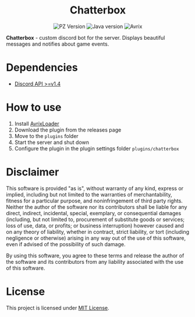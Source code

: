 <div align="center">
    <h1>Chatterbox</h1>
</div>

<p align="center">
    <img alt="PZ Version" src="https://img.shields.io/badge/Project_Zomboid-41.78.16-blue">
    <img alt="Java version" src="https://img.shields.io/badge/Java-17-orange">
    <img alt="Avrix" src="https://img.shields.io/badge/AvrixLoader->=1.5.0-red">
</p>

**Chatterbox** - custom discord bot for the server. Displays beautiful messages and notifies about game events.

# Dependencies

- [Discord API >=v1.4](https://github.com/Brov3r/DiscordAPI)

# How to use

1) Install [AvrixLoader](https://github.com/Brov3r/Avrix)
2) Download the plugin from the releases page
2) Move to the `plugins` folder
3) Start the server and shut down
4) Configure the plugin in the plugin settings folder `plugins/chatterbox`

# Disclaimer

This software is provided "as is", without warranty of any kind, express or implied, including but not limited to the
warranties of merchantability, fitness for a particular purpose, and noninfringement of third party rights. Neither the
author of the software nor its contributors shall be liable for any direct, indirect, incidental, special, exemplary, or
consequential damages (including, but not limited to, procurement of substitute goods or services; loss of use, data, or
profits; or business interruption) however caused and on any theory of liability, whether in contract, strict liability,
or tort (including negligence or otherwise) arising in any way out of the use of this software, even if advised of the
possibility of such damage.

By using this software, you agree to these terms and release the author of the software and its contributors from any
liability associated with the use of this software.

# License

This project is licensed under [MIT License](./LICENSE).